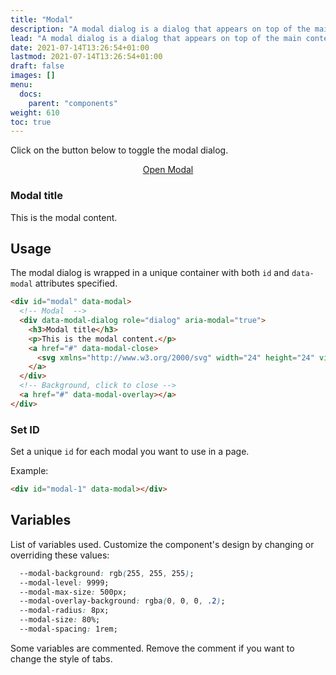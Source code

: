 ```yaml
---
title: "Modal"
description: "A modal dialog is a dialog that appears on top of the main content and moves the system into a special mode requiring user interaction"
lead: "A modal dialog is a dialog that appears on top of the main content and moves the system into a special mode requiring user interaction"
date: 2021-07-14T13:26:54+01:00
lastmod: 2021-07-14T13:26:54+01:00
draft: false
images: []
menu:
  docs:
    parent: "components"
weight: 610
toc: true
---
```


Click on the button below to toggle the modal dialog.

<link rel="stylesheet" href="/cssui.css">
<link rel="stylesheet" href="/modal/modal.css">

<div class="preview" style="text-align: center">
  <a href="#modal" class="btn btn-primary btn-lg px-4 mb-2">Open Modal</a>
</div>

<div id="modal" data-modal>
  <div data-modal-dialog>
    <h3>Modal title</h3>
    <p>This is the modal content.</p>
  </div>
  <a href="#" data-modal-overlay></a>
</div>

## Usage

The modal dialog is wrapped in a unique container with both `id` and `data-modal` attributes specified.

```html
<div id="modal" data-modal>
  <!-- Modal  -->
  <div data-modal-dialog role="dialog" aria-modal="true">
    <h3>Modal title</h3>
    <p>This is the modal content.</p>
    <a href="#" data-modal-close>
      <svg xmlns="http://www.w3.org/2000/svg" width="24" height="24" viewBox="0 0 24 24" fill="none" stroke="currentColor" stroke-width="2" stroke-linecap="round" stroke-linejoin="round" class="feather feather-x"><line x1="18" y1="6" x2="6" y2="18"></line><line x1="6" y1="6" x2="18" y2="18"></line></svg>
    </a>
  </div>
  <!-- Background, click to close -->
  <a href="#" data-modal-overlay></a>
</div>
```

### Set ID

Set a unique `id` for each modal you want to use in a page.

Example:

```html
<div id="modal-1" data-modal></div>
```

## Variables

List of variables used. Customize the component's design by changing or overriding these values:

```css
  --modal-background: rgb(255, 255, 255);
  --modal-level: 9999;
  --modal-max-size: 500px;
  --modal-overlay-background: rgba(0, 0, 0, .2);
  --modal-radius: 8px;
  --modal-size: 80%;
  --modal-spacing: 1rem;
```

Some variables are commented. Remove the comment if you want to change the style of tabs.
